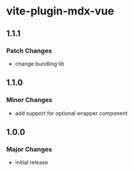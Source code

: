# vite-plugin-mdx-vue

## 1.1.1

### Patch Changes

- change bundling lib

## 1.1.0

### Minor Changes

- add support for optional wrapper component

## 1.0.0

### Major Changes

- initial release
